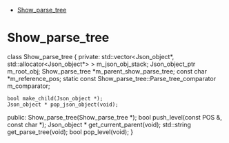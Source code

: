 - [Show\_parse\_tree](#show_parse_tree)


# Show_parse_tree
class Show_parse_tree {
  private:
    std::vector<Json_object*, std::allocator<Json_object*> > m_json_obj_stack;
    Json_object_ptr m_root_obj;
    Show_parse_tree *m_parent_show_parse_tree;
    const char *m_reference_pos;
    static const Show_parse_tree::Parse_tree_comparator m_comparator;

    bool make_child(Json_object *);
    Json_object * pop_json_object(void);
  public:
    Show_parse_tree(Show_parse_tree *);
    bool push_level(const POS &, const char *);
    Json_object * get_current_parent(void);
    std::string get_parse_tree(void);
    bool pop_level(void);
}
